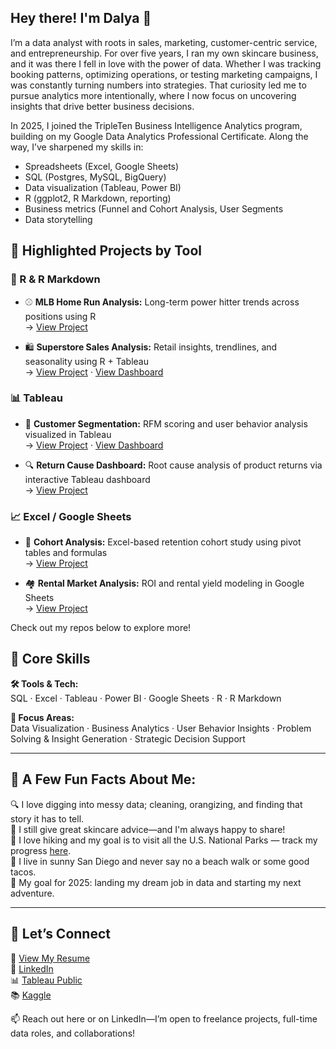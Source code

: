 
## Hey there! I'm Dalya 👋  
I’m a data analyst with roots in sales, marketing, customer-centric service, and entrepreneurship. For over five years, I ran my own skincare business, and it was there I fell in love with the power of data. Whether I was tracking booking patterns, optimizing operations, or testing marketing campaigns, I was constantly turning numbers into strategies. That curiosity led me to pursue analytics more intentionally, where I now focus on uncovering insights that drive better business decisions.

In 2025, I joined the TripleTen Business Intelligence Analytics program, building on my Google Data Analytics Professional Certificate. Along the way, I’ve sharpened my skills in: 
- Spreadsheets (Excel, Google Sheets)
- SQL (Postgres, MySQL, BigQuery)
- Data visualization (Tableau, Power BI)
- R (ggplot2, R Markdown, reporting)
- Business metrics (Funnel and Cohort Analysis, User Segments
- Data storytelling

## 📁 Highlighted Projects by Tool

### 🧮 R & R Markdown

- ⚾ **MLB Home Run Analysis:** Long-term power hitter trends across positions using R  
  → [View Project](https://github.com/DalyaSo/Data_Projects_Personal/tree/main/mlb-home-run-analysis)

- 🛍 **Superstore Sales Analysis:** Retail insights, trendlines, and seasonality using R + Tableau  
  → [View Project](https://github.com/DalyaSo/Data_Projects_Personal/tree/main/superstore-sales-analysis) · [View Dashboard](https://public.tableau.com/app/profile/dalya.s/viz/SuperstoreSalesMonitor/Dashboard1)



### 📊 Tableau

- 🧠 **Customer Segmentation:** RFM scoring and user behavior analysis visualized in Tableau  
  → [View Project](https://github.com/DalyaSo/Data_projects_TripleTen/tree/main/Zomato_Customer_Segmentation) · [View Dashboard](https://public.tableau.com/views/Final_Project_17551981797320/Dashboard2?:language=en-US&:sid=&:redirect=auth&:display_count=n&:origin=viz_share_link)

- 🔍 **Return Cause Dashboard:** Root cause analysis of product returns via interactive Tableau dashboard  
  → [View Project](https://github.com/DalyaSo/Data_projects_TripleTen/tree/main/Return_Cause_Analysis)



### 📈 Excel / Google Sheets

- 👥 **Cohort Analysis:** Excel-based retention cohort study using pivot tables and formulas  
  → [View Project](https://github.com/DalyaSo/Data_projects_TripleTen/tree/main/Cohort_Analysis)

- 🏘 **Rental Market Analysis:** ROI and rental yield modeling in Google Sheets  
  → [View Project](https://github.com/DalyaSo/Data_projects_TripleTen/tree/main/Rental_Market_Analysis)


Check out my repos below to explore more!

## 🧠 Core Skills

**🛠 Tools & Tech:**  
SQL · Excel · Tableau · Power BI · Google Sheets · R · R Markdown

**🎯 Focus Areas:**  
Data Visualization · Business Analytics · User Behavior Insights · Problem Solving & Insight Generation · Strategic Decision Support

---

## 🌟 A Few Fun Facts About Me:
🔍 I love digging into messy data; cleaning, orangizing, and finding that story it has to tell.  
🧴 I still give great skincare advice—and I'm always happy to share!  
🥾 I love hiking and my goal is to visit all the U.S. National Parks — track my progress [here](https://docs.google.com/spreadsheets/d/1VDDw3-1zhw2NjY6rrrNf8q9w6yQAWvsmrmPZ9CF-Zac/edit?usp=sharing).  
🌮 I live in sunny San Diego and never say no a beach walk or some good tacos.  
🚀 My goal for 2025: landing my dream job in data and starting my next adventure.

---

## 🔗 Let’s Connect

📄 [View My Resume](https://docs.google.com/document/d/1__BjBZNdEdzZwglkZYnPurL69lSgW1B4-WJvTYCPRB4/edit?usp=sharing)  
💼 [LinkedIn](https://www.linkedin.com/in/dalyasohl/)  
📊 [Tableau Public](https://public.tableau.com/app/profile/dalya.s/vizzes)  
📚 [Kaggle](https://www.kaggle.com/dalyas)

📫 Reach out here or on LinkedIn—I’m open to freelance projects, full-time data roles, and collaborations!
